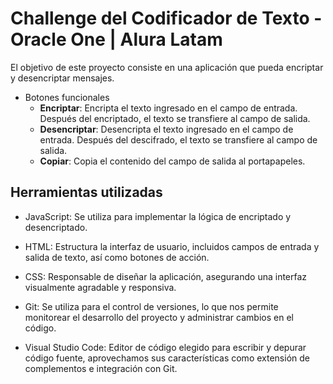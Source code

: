 # Challenge del Codificador de Texto - Oracle One | Alura Latam

El objetivo de este proyecto consiste en una aplicación que pueda encriptar y desencriptar mensajes.

* Botones funcionales
  * <b>Encriptar</b>: Encripta el texto ingresado en el campo de entrada. Después del encriptado, el texto se transfiere al campo de salida.
  * <b>Desencriptar</b>: Desencripta el texto ingresado en el campo de entrada. Después del descifrado, el texto se transfiere al campo de salida.
  * <b>Copiar</b>: Copia el contenido del campo de salida al portapapeles.

## Herramientas utilizadas
* JavaScript: Se utiliza para implementar la lógica de encriptado y desencriptado.

* HTML: Estructura la interfaz de usuario, incluidos campos de entrada y salida de texto, así como botones de acción.

* CSS: Responsable de diseñar la aplicación, asegurando una interfaz visualmente agradable y responsiva.

* Git: Se utiliza para el control de versiones, lo que nos permite monitorear el desarrollo del proyecto y administrar cambios en el código.

* Visual Studio Code: Editor de código elegido para escribir y depurar código fuente, aprovechamos sus características como extensión de complementos e integración con Git.
